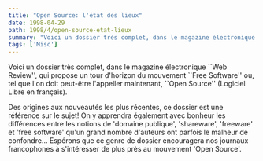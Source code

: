 ```yaml
---
title: "Open Source: l'état des lieux"
date: 1998-04-29
path: 1998/4/open-source-etat-lieux
summary: "Voici un dossier très complet, dans le magazine électronique ``Web Review'', qui propose un tour d'horizon du mouvement ``Free Software'' ou, tel que l'on doit peut-être l'appeller maintenant, ``Open Source'' (Logiciel Libre en français)."
tags: ['Misc']
---
```


<P>
Voici un dossier très complet, dans le magazine électronique ``Web Review'', qui
propose un tour d'horizon du mouvement ``Free Software'' ou, tel que
l'on doit peut-être l'appeller maintenant, ``Open Source'' (Logiciel Libre en
français).
</P>

<P>
Des origines aux nouveautés les plus récentes, ce dossier est une
référence sur le sujet! On y apprendra également avec bonheur les
différences entre les notions de 'domaine publique', 'shareware',
'freeware' et 'free software' qu'un grand nombre d'auteurs ont parfois le
malheur de confondre... Espérons que ce genre de dossier encouragera
nos journaux francophones à s'intéresser de plus près au mouvement
'Open Source'.
</P>


